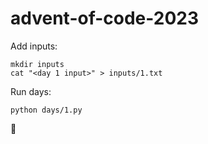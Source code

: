 # advent-of-code-2023

Add inputs:

```
mkdir inputs
cat "<day 1 input>" > inputs/1.txt
```

Run days:

```
python days/1.py
```

🎅
